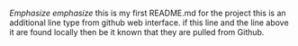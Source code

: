 *Emphasize* _emphasize_
this is my first README.md for the project
this is an additional line type from github web interface.
if this line and the line above it are found locally then be it known that they are pulled from Github. 
